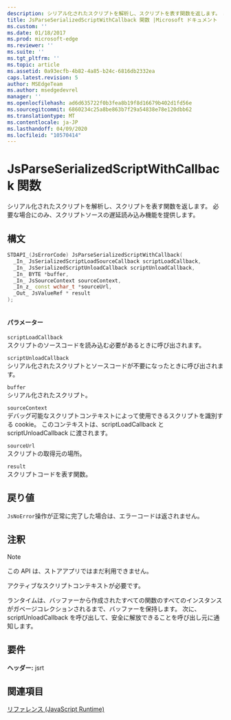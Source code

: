 ```yaml
---
description: シリアル化されたスクリプトを解析し、スクリプトを表す関数を返します。 必要な場合にのみ、スクリプトソースの遅延読み込み機能を提供します。
title: JsParseSerializedScriptWithCallback 関数 |Microsoft ドキュメント
ms.custom: ''
ms.date: 01/18/2017
ms.prod: microsoft-edge
ms.reviewer: ''
ms.suite: ''
ms.tgt_pltfrm: ''
ms.topic: article
ms.assetid: 0a93ecfb-4b82-4a85-b24c-6816db2332ea
caps.latest.revision: 5
author: MSEdgeTeam
ms.author: msedgedevrel
manager: ''
ms.openlocfilehash: ad6d635722f0b3fea8b19f8d16679b402d1fd56e
ms.sourcegitcommit: 6860234c25a8be863b7f29a54838e78e120dbb62
ms.translationtype: MT
ms.contentlocale: ja-JP
ms.lasthandoff: 04/09/2020
ms.locfileid: "10570414"
---
```

# JsParseSerializedScriptWithCallback 関数
シリアル化されたスクリプトを解析し、スクリプトを表す関数を返します。 必要な場合にのみ、スクリプトソースの遅延読み込み機能を提供します。  
  
## 構文  
  
```cpp  
STDAPI_(JsErrorCode) JsParseSerializedScriptWithCallback(  
  _In_ JsSerializedScriptLoadSourceCallback scriptLoadCallback,  
  _In_ JsSerializedScriptUnloadCallback scriptUnloadCallback,  
  _In_ BYTE *buffer,  
  _In_ JsSourceContext sourceContext,  
  _In_z_ const wchar_t *sourceUrl,  
  _Out_ JsValueRef * result  
);  
  
```  
  
#### パラメーター  
 `scriptLoadCallback`  
 スクリプトのソースコードを読み込む必要があるときに呼び出されます。  
  
 `scriptUnloadCallback`  
 シリアル化されたスクリプトとソースコードが不要になったときに呼び出されます。  
  
 `buffer`  
 シリアル化されたスクリプト。  
  
 `sourceContext`  
 デバッグ可能なスクリプトコンテキストによって使用できるスクリプトを識別する cookie。     このコンテキストは、scriptLoadCallback と scriptUnloadCallback に渡されます。  
  
 `sourceUrl`  
 スクリプトの取得元の場所。  
  
 `result`  
 スクリプトコードを表す関数。  
  
## 戻り値  
 `JsNoError`操作が正常に完了した場合は、エラーコードは返されません。  
  
## 注釈  
  
> [!NOTE]
>  この API は、ストアアプリではまだ利用できません。  
  
 アクティブなスクリプトコンテキストが必要です。  
  
 ランタイムは、バッファーから作成されたすべての関数のすべてのインスタンスがガベージコレクションされるまで、バッファーを保持します。  次に、scriptUnloadCallback を呼び出して、安全に解放できることを呼び出し元に通知します。  
  
## 要件  
 **ヘッダー:** jsrt  
  
## 関連項目  
 [リファレンス (JavaScript Runtime)](../chakra-hosting/reference-javascript-runtime.md)